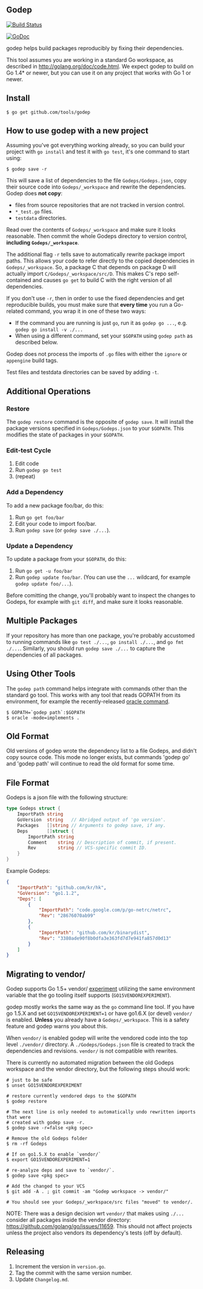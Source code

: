 ## Godep

[![Build Status](https://travis-ci.org/tools/godep.svg)](https://travis-ci.org/tools/godep)

[![GoDoc](https://godoc.org/github.com/tools/godep?status.svg)](https://godoc.org/github.com/tools/godep)

godep helps build packages reproducibly by fixing their dependencies.

This tool assumes you are working in a standard Go workspace, as described in
http://golang.org/doc/code.html. We expect godep to build on Go 1.4* or newer,
but you can use it on any project that works with Go 1 or newer.

## Install

```console
$ go get github.com/tools/godep
```

## How to use godep with a new project

Assuming you've got everything working already, so you can build your project
with `go install` and test it with `go test`, it's one command to start using:

```console
$ godep save -r
```

This will save a list of dependencies to the file `Godeps/Godeps.json`, copy
their source code into `Godeps/_workspace` and rewrite the dependencies. Godep
does **not copy**:

- files from source repositories that are not tracked in version control.
- `*_test.go` files.
- `testdata` directories.

Read over the contents of `Godeps/_workspace` and make sure it looks
reasonable. Then commit the whole Godeps directory to version control,
**including `Godeps/_workspace`**.

The additional flag `-r` tells save to automatically rewrite package import
paths. This allows your code to refer directly to the copied dependencies in
`Godeps/_workspace`. So, a package C that depends on package D will actually
import `C/Godeps/_workspace/src/D`. This makes C's repo self-contained and
causes `go get` to build C with the right version of all dependencies.

If you don't use `-r`, then in order to use the fixed dependencies and get
reproducible builds, you must make sure that **every time** you run a Go-related
command, you wrap it in one of these two ways:

- If the command you are running is just `go`, run it as `godep go ...`, e.g.
  `godep go install -v ./...`
- When using a different command, set your `$GOPATH` using `godep path` as
  described below.

Godep does not process the imports of `.go` files with either the `ignore` 
or `appengine` build tags.

Test files and testdata directories can be saved by adding `-t`.

## Additional Operations

### Restore

The `godep restore` command is the opposite of `godep save`. It will install the
package versions specified in `Godeps/Godeps.json` to your `$GOPATH`. This modifies the state of packages in your `$GOPATH`.

### Edit-test Cycle

1. Edit code
1. Run `godep go test`
1. (repeat)

### Add a Dependency

To add a new package foo/bar, do this:

1. Run `go get foo/bar`
1. Edit your code to import foo/bar.
1. Run `godep save` (or `godep save ./...`).

### Update a Dependency

To update a package from your `$GOPATH`, do this:

1. Run `go get -u foo/bar`
1. Run `godep update foo/bar`. (You can use the `...` wildcard, for example
`godep update foo/...`).

Before comitting the change, you'll probably want to inspect the changes to
Godeps, for example with `git diff`, and make sure it looks reasonable.

## Multiple Packages

If your repository has more than one package, you're probably accustomed to
running commands like `go test ./...`, `go install ./...`, and `go fmt ./...`.
Similarly, you should run `godep save ./...` to capture the dependencies of all
packages.

## Using Other Tools

The `godep path` command helps integrate with commands other than the standard
go tool. This works with any tool that reads GOPATH from its environment, for
example the recently-released [oracle
command](http://godoc.org/code.google.com/p/go.tools/cmd/oracle).

	$ GOPATH=`godep path`:$GOPATH
	$ oracle -mode=implements .

## Old Format

Old versions of godep wrote the dependency list to a file Godeps, and didn't
copy source code. This mode no longer exists, but commands 'godep go' and 'godep
path' will continue to read the old format for some time.

## File Format

Godeps is a json file with the following structure:

```go
type Godeps struct {
	ImportPath string
	GoVersion  string   // Abridged output of 'go version'.
	Packages   []string // Arguments to godep save, if any.
	Deps       []struct {
		ImportPath string
		Comment    string // Description of commit, if present.
		Rev        string // VCS-specific commit ID.
	}
}
```

Example Godeps:

```json
{
	"ImportPath": "github.com/kr/hk",
	"GoVersion": "go1.1.2",
	"Deps": [
		{
			"ImportPath": "code.google.com/p/go-netrc/netrc",
			"Rev": "28676070ab99"
		},
		{
			"ImportPath": "github.com/kr/binarydist",
			"Rev": "3380ade90f8b0dfa3e363fd7d7e941fa857d0d13"
		}
	]
}
```

## Migrating to vendor/

Godep supports Go 1.5+ vendor/
[experiment](https://github.com/golang/go/commit/183cc0cd41f06f83cb7a2490a499e3f9101befff)
utilizing the same environment variable that the go tooling itself supports 
(`GO15VENDOREXPERIMENT`).

godep mostly works the same way as the `go` command line tool. If you have go 
1.5.X and set `GO15VENDOREXPERIMENT=1` or have go1.6.X (or devel) `vendor/` 
is enabled. **Unless** you already have a `Godeps/_workspace`. This is a safety
feature and godep warns you about this. 

When `vendor/` is enabled godep will write the vendored code into the top level
`./vendor/` directory. A `./Godeps/Godeps.json` file is created to track 
the dependencies and revisions. `vendor/` is not compatible with rewrites.

There is currently no automated migration between the old Godeps workspace and
the vendor directory, but the following steps should work:

```term
# just to be safe
$ unset GO15VENDOREXPERIMENT

# restore currently vendored deps to the $GOPATH
$ godep restore

# The next line is only needed to automatically undo rewritten imports that were
# created with godep save -r.
$ godep save -r=false <pkg spec>

# Remove the old Godeps folder
$ rm -rf Godeps

# If on go1.5.X to enable `vendor/`
$ export GO15VENDOREXPERIMENT=1

# re-analyze deps and save to `vendor/`. 
$ godep save <pkg spec>

# Add the changed to your VCS
$ git add -A . ; git commit -am "Godep workspace -> vendor/"

# You should see your Godeps/_workspace/src files "moved" to vendor/.
```

NOTE: There was a design decision wrt `vendor/` that makes using `./...`
consider all packages inside the vendor directory:
https://github.com/golang/go/issues/11659.  This should not affect projects
unless the project also vendors its dependency's tests (off by default).

## Releasing

1. Increment the version in `version.go`.
1. Tag the commit with the same version number.
1. Update `Changelog.md`.
